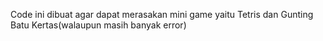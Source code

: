 Code ini dibuat agar dapat merasakan mini game yaitu Tetris dan Gunting Batu Kertas(walaupun masih banyak error)
